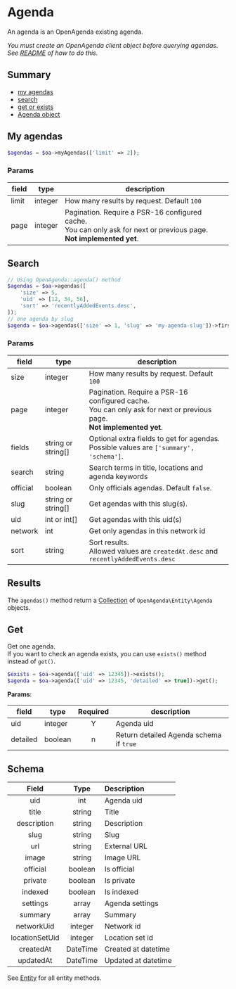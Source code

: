 # Agenda

An agenda is an OpenAgenda existing agenda.

_You must create an OpenAgenda client object before querying agendas._  
_See [README](../README.md) of how to do this._

## Summary

* [my agendas](#my-agendas)
* [search](#search)
* [get or exists](#get)
* [Agenda object](#schema)

## My agendas

```php
$agendas = $oa->myAgendas(['limit' => 2]);
```

### Params

| field | type    | description                                                                                                                 |
|-------|---------|-----------------------------------------------------------------------------------------------------------------------------|
| limit | integer | How many results by request. Default `100`                                                                                  |
| page  | integer | Pagination. Require a PSR-16 configured cache.<br/>You can only ask for next or previous page.<br/>**Not implemented yet**. |

## Search

```php
// Using OpenAgenda::agenda() method
$agendas = $oa->agendas([
    'size' => 5,
    'uid' => [12, 34, 56],
    'sort' => 'recentlyAddedEvents.desc',
]);
// one agenda by slug
$agenda = $oa->agendas(['size' => 1, 'slug' => 'my-agenda-slug'])->first();
```

### Params

| field    | type               | description                                                                                                                 |
|----------|--------------------|-----------------------------------------------------------------------------------------------------------------------------|
| size     | integer            | How many results by request. Default `100`                                                                                  |
| page     | integer            | Pagination. Require a PSR-16 configured cache.<br/>You can only ask for next or previous page.<br/>**Not implemented yet**. |
| fields   | string or string[] | Optional extra fields to get for agendas.<br/>Possible values are `['summary', 'schema']`.                                  |
| search   | string             | Search terms in title, locations and agenda keywords                                                                        |
| official | boolean            | Only officials agendas. Default `false`.                                                                                    |
| slug     | string or string[] | Get agendas with this slug(s).                                                                                              |
| uid      | int or int[]       | Get agendas with this uid(s)                                                                                                |
| network  | int                | Get only agendas in this network id                                                                                         |
| sort     | string             | Sort results.<br/>Allowed values are `createdAt.desc` and `recentlyAddedEvents.desc`                                        |

## Results

The `agendas()` method return a [Collection](collection.md) of `OpenAgenda\Entity\Agenda` objects.

## Get

Get one agenda.  
If you want to check an agenda exists, you can use `exists()` method instead of `get()`.
```php
$exists = $oa->agenda(['uid' => 12345])->exists();
$agenda = $oa->agenda(['uid' => 12345, 'detailed' => true])->get();
```

**Params**:

| field    | type    | Required | description                             |
|----------|---------|:--------:|-----------------------------------------|
| uid      | integer |    Y     | Agenda uid                              |
| detailed | boolean |    n     | Return detailed Agenda schema if `true` |

## Schema

|     Field      |   Type   | Description         |
|:--------------:|:--------:|:--------------------|
|      uid       |   int    | Agenda uid          |
|     title      |  string  | Title               |
|  description   |  string  | Description         |
|      slug      |  string  | Slug                |
|      url       |  string  | External URL        |
|     image      |  string  | Image URL           |
|    official    | boolean  | Is official         |
|    private     | boolean  | Is private          |
|    indexed     | boolean  | Is indexed          |
|    settings    |  array   | Agenda settings     |
|    summary     |  array   | Summary             |
|   networkUid   | integer  | Network id          |
| locationSetUid | integer  | Location set id     |
|   createdAt    | DateTime | Created at datetime |
|   updatedAt    | DateTime | Updated at datetime |

See [Entity](entity.md) for all entity methods.
